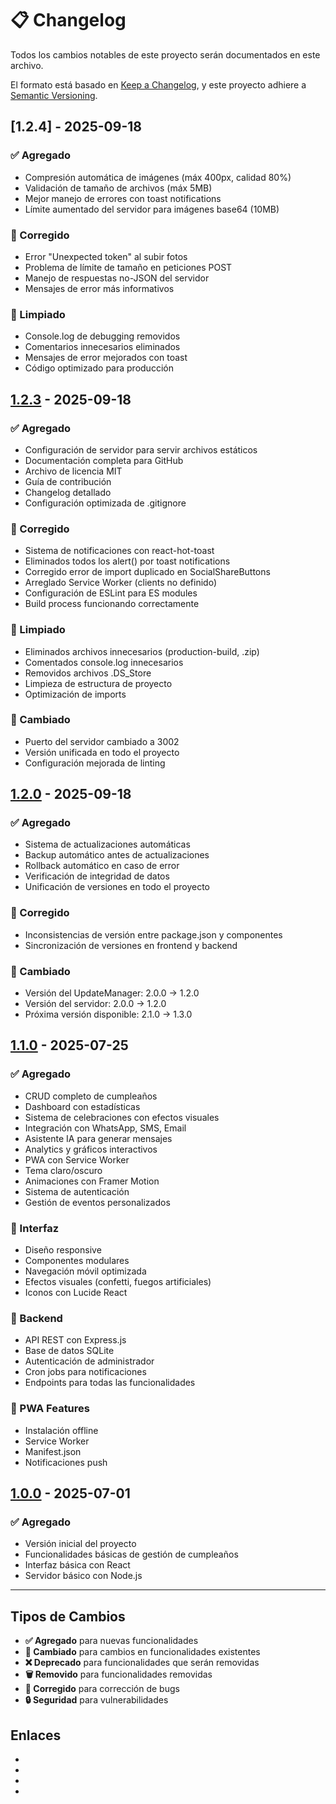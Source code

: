 # 📋 Changelog

Todos los cambios notables de este proyecto serán documentados en este archivo.

El formato está basado en [Keep a Changelog](https://keepachangelog.com/es-ES/1.0.0/),
y este proyecto adhiere a [Semantic Versioning](https://semver.org/spec/v2.0.0.html).

## [1.2.4] - 2025-09-18

### ✅ Agregado
- Compresión automática de imágenes (máx 400px, calidad 80%)
- Validación de tamaño de archivos (máx 5MB)
- Mejor manejo de errores con toast notifications
- Límite aumentado del servidor para imágenes base64 (10MB)

### 🔧 Corregido
- Error "Unexpected token" al subir fotos
- Problema de límite de tamaño en peticiones POST
- Manejo de respuestas no-JSON del servidor
- Mensajes de error más informativos

### 🧹 Limpiado
- Console.log de debugging removidos
- Comentarios innecesarios eliminados
- Mensajes de error mejorados con toast
- Código optimizado para producción

## [1.2.3] - 2025-09-18

### ✅ Agregado
- Configuración de servidor para servir archivos estáticos
- Documentación completa para GitHub
- Archivo de licencia MIT
- Guía de contribución
- Changelog detallado
- Configuración optimizada de .gitignore

### 🔧 Corregido
- Sistema de notificaciones con react-hot-toast
- Eliminados todos los alert() por toast notifications
- Corregido error de import duplicado en SocialShareButtons
- Arreglado Service Worker (clients no definido)
- Configuración de ESLint para ES modules
- Build process funcionando correctamente

### 🧹 Limpiado
- Eliminados archivos innecesarios (production-build, .zip)
- Comentados console.log innecesarios
- Removidos archivos .DS_Store
- Limpieza de estructura de proyecto
- Optimización de imports

### 🔄 Cambiado
- Puerto del servidor cambiado a 3002
- Versión unificada en todo el proyecto
- Configuración mejorada de linting

## [1.2.0] - 2025-09-18

### ✅ Agregado
- Sistema de actualizaciones automáticas
- Backup automático antes de actualizaciones
- Rollback automático en caso de error
- Verificación de integridad de datos
- Unificación de versiones en todo el proyecto

### 🔧 Corregido
- Inconsistencias de versión entre package.json y componentes
- Sincronización de versiones en frontend y backend

### 🔄 Cambiado
- Versión del UpdateManager: 2.0.0 → 1.2.0
- Versión del servidor: 2.0.0 → 1.2.0
- Próxima versión disponible: 2.1.0 → 1.3.0

## [1.1.0] - 2025-07-25

### ✅ Agregado
- CRUD completo de cumpleaños
- Dashboard con estadísticas
- Sistema de celebraciones con efectos visuales
- Integración con WhatsApp, SMS, Email
- Asistente IA para generar mensajes
- Analytics y gráficos interactivos
- PWA con Service Worker
- Tema claro/oscuro
- Animaciones con Framer Motion
- Sistema de autenticación
- Gestión de eventos personalizados

### 🎨 Interfaz
- Diseño responsive
- Componentes modulares
- Navegación móvil optimizada
- Efectos visuales (confetti, fuegos artificiales)
- Iconos con Lucide React

### 🔧 Backend
- API REST con Express.js
- Base de datos SQLite
- Autenticación de administrador
- Cron jobs para notificaciones
- Endpoints para todas las funcionalidades

### 📱 PWA Features
- Instalación offline
- Service Worker
- Manifest.json
- Notificaciones push

## [1.0.0] - 2025-07-01

### ✅ Agregado
- Versión inicial del proyecto
- Funcionalidades básicas de gestión de cumpleaños
- Interfaz básica con React
- Servidor básico con Node.js

---

## Tipos de Cambios

- **✅ Agregado** para nuevas funcionalidades
- **🔄 Cambiado** para cambios en funcionalidades existentes
- **❌ Deprecado** para funcionalidades que serán removidas
- **🗑️ Removido** para funcionalidades removidas
- **🔧 Corregido** para corrección de bugs
- **🔒 Seguridad** para vulnerabilidades

## Enlaces

- [1.2.3]: https://github.com/leonnnc/birthday-app/compare/v1.2.0...v1.2.3
- [1.2.0]: https://github.com/leonnnc/birthday-app/compare/v1.1.0...v1.2.0
- [1.1.0]: https://github.com/leonnnc/birthday-app/compare/v1.0.0...v1.1.0
- [1.0.0]: https://github.com/leonnnc/birthday-app/releases/tag/v1.0.0